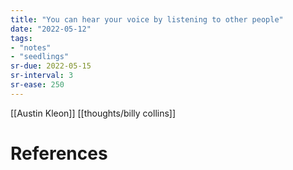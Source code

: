 ```yaml
---
title: "You can hear your voice by listening to other people"
date: "2022-05-12"
tags:
- "notes"
- "seedlings"
sr-due: 2022-05-15
sr-interval: 3
sr-ease: 250
---
```


[[Austin Kleon]]
[[thoughts/billy collins]]

# References
